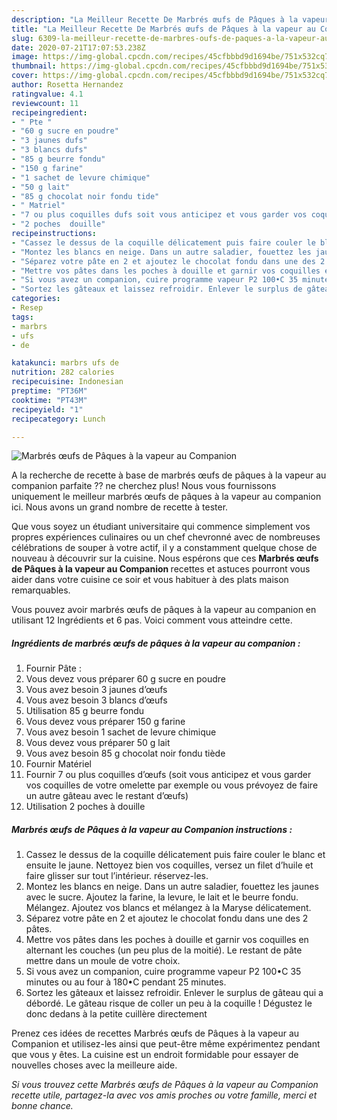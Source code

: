 ```yaml
---
description: "La Meilleur Recette De Marbrés œufs de Pâques à la vapeur au Companion"
title: "La Meilleur Recette De Marbrés œufs de Pâques à la vapeur au Companion"
slug: 6309-la-meilleur-recette-de-marbres-oufs-de-paques-a-la-vapeur-au-companion
date: 2020-07-21T17:07:53.238Z
image: https://img-global.cpcdn.com/recipes/45cfbbbd9d1694be/751x532cq70/marbres-oeufs-de-paques-a-la-vapeur-au-companion-photo-principale-de-la-recette.jpg
thumbnail: https://img-global.cpcdn.com/recipes/45cfbbbd9d1694be/751x532cq70/marbres-oeufs-de-paques-a-la-vapeur-au-companion-photo-principale-de-la-recette.jpg
cover: https://img-global.cpcdn.com/recipes/45cfbbbd9d1694be/751x532cq70/marbres-oeufs-de-paques-a-la-vapeur-au-companion-photo-principale-de-la-recette.jpg
author: Rosetta Hernandez
ratingvalue: 4.1
reviewcount: 11
recipeingredient:
- " Pte "
- "60 g sucre en poudre"
- "3 jaunes dufs"
- "3 blancs dufs"
- "85 g beurre fondu"
- "150 g farine"
- "1 sachet de levure chimique"
- "50 g lait"
- "85 g chocolat noir fondu tide"
- " Matriel"
- "7 ou plus coquilles dufs soit vous anticipez et vous garder vos coquilles de votre omelette par exemple ou vous prvoyez de faire un autre gteau avec le restant dufs"
- "2 poches  douille"
recipeinstructions:
- "Cassez le dessus de la coquille délicatement puis faire couler le blanc et ensuite le jaune. Nettoyez bien vos coquilles, versez un filet d’huile et faire glisser sur tout l’intérieur. réservez-les."
- "Montez les blancs en neige. Dans un autre saladier, fouettez les jaunes avec le sucre. Ajoutez la farine, la levure, le lait et le beurre fondu. Mélangez. Ajoutez vos blancs et mélangez à la Maryse délicatement."
- "Séparez votre pâte en 2 et ajoutez le chocolat fondu dans une des 2 pâtes."
- "Mettre vos pâtes dans les poches à douille et garnir vos coquilles en alternant les couches (un peu plus de la moitié). Le restant de pâte mettre dans un moule de votre choix."
- "Si vous avez un companion, cuire programme vapeur P2 100•C 35 minutes ou au four à 180•C pendant 25 minutes."
- "Sortez les gâteaux et laissez refroidir. Enlever le surplus de gâteau qui a débordé. Le gâteau risque de coller un peu à la coquille ! Dégustez le donc dedans à la petite cuillère directement"
categories:
- Resep
tags:
- marbrs
- ufs
- de

katakunci: marbrs ufs de 
nutrition: 282 calories
recipecuisine: Indonesian
preptime: "PT36M"
cooktime: "PT43M"
recipeyield: "1"
recipecategory: Lunch

---
```



![Marbrés œufs de Pâques à la vapeur au Companion](https://img-global.cpcdn.com/recipes/45cfbbbd9d1694be/751x532cq70/marbres-oeufs-de-paques-a-la-vapeur-au-companion-photo-principale-de-la-recette.jpg)

A la recherche de recette à base de marbrés œufs de pâques à la vapeur au companion parfaite ?? ne cherchez plus! Nous vous fournissons uniquement le meilleur marbrés œufs de pâques à la vapeur au companion ici. Nous avons un grand nombre de recette à tester.

Que vous soyez un étudiant universitaire qui commence simplement vos propres expériences culinaires ou un chef chevronné avec de nombreuses célébrations de souper à votre actif, il y a constamment quelque chose de nouveau à découvrir sur la cuisine. Nous espérons que ces <strong> Marbrés œufs de Pâques à la vapeur au Companion </strong> recettes et astuces pourront vous aider dans votre cuisine ce soir et vous habituer à des plats maison remarquables.

<!--inarticleads1-->

Vous pouvez avoir marbrés œufs de pâques à la vapeur au companion en utilisant 12 Ingrédients et 6 pas. Voici comment vous atteindre cette.

##### Ingrédients de marbrés œufs de pâques à la vapeur au companion :

1. Fournir  Pâte :
1. Vous devez vous préparer 60 g sucre en poudre
1. Vous avez besoin 3 jaunes d’œufs
1. Vous avez besoin 3 blancs d’œufs
1. Utilisation 85 g beurre fondu
1. Vous devez vous préparer 150 g farine
1. Vous avez besoin 1 sachet de levure chimique
1. Vous devez vous préparer 50 g lait
1. Vous avez besoin 85 g chocolat noir fondu tiède
1. Fournir  Matériel
1. Fournir 7 ou plus coquilles d’œufs (soit vous anticipez et vous garder vos coquilles de votre omelette par exemple ou vous prévoyez de faire un autre gâteau avec le restant d’œufs)
1. Utilisation 2 poches à douille




<!--inarticleads2-->

##### Marbrés œufs de Pâques à la vapeur au Companion instructions :

1. Cassez le dessus de la coquille délicatement puis faire couler le blanc et ensuite le jaune. Nettoyez bien vos coquilles, versez un filet d’huile et faire glisser sur tout l’intérieur. réservez-les.
1. Montez les blancs en neige. Dans un autre saladier, fouettez les jaunes avec le sucre. Ajoutez la farine, la levure, le lait et le beurre fondu. Mélangez. Ajoutez vos blancs et mélangez à la Maryse délicatement.
1. Séparez votre pâte en 2 et ajoutez le chocolat fondu dans une des 2 pâtes.
1. Mettre vos pâtes dans les poches à douille et garnir vos coquilles en alternant les couches (un peu plus de la moitié). Le restant de pâte mettre dans un moule de votre choix.
1. Si vous avez un companion, cuire programme vapeur P2 100•C 35 minutes ou au four à 180•C pendant 25 minutes.
1. Sortez les gâteaux et laissez refroidir. Enlever le surplus de gâteau qui a débordé. Le gâteau risque de coller un peu à la coquille ! Dégustez le donc dedans à la petite cuillère directement




<!--inarticleads1-->

<p>
Prenez ces idées de recettes Marbrés œufs de Pâques à la vapeur au Companion et utilisez-les ainsi que peut-être même expérimentez pendant que vous y êtes. La cuisine est un endroit formidable pour essayer de nouvelles choses avec la meilleure aide.
</p>

<p>
<i>Si vous trouvez cette Marbrés œufs de Pâques à la vapeur au Companion recette utile, partagez-la avec vos amis proches ou votre famille, merci et bonne chance.</i>
</p>
